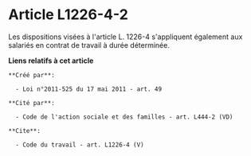 # Article L1226-4-2

Les dispositions visées à l'article L. 1226-4 s'appliquent également aux salariés en contrat de travail à durée déterminée.

**Liens relatifs à cet article**

	**Créé par**:

	  - Loi n°2011-525 du 17 mai 2011 - art. 49

	**Cité par**:

	  - Code de l'action sociale et des familles - art. L444-2 (VD)

	**Cite**:

	  - Code du travail - art. L1226-4 (V)
